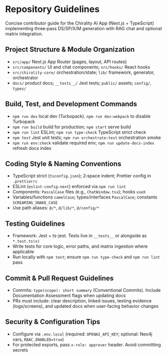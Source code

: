 # Repository Guidelines

Concise contributor guide for the Chirality AI App (Next.js + TypeScript) implementing three‑pass DS/SP/X/M generation with RAG chat and optional matrix integration.

## Project Structure & Module Organization
- `src/app/` Next.js App Router (pages, layout, API routes)
- `src/components/` UI and chat components; `src/hooks/` React hooks
- `src/chirality-core/` orchestration/state; `lib/` framework, generator, orchestrator
- `docs/` product docs; `__tests__/` Jest tests; `public/` assets; `config/`, `types/`

## Build, Test, and Development Commands
- `npm run dev` local dev (Turbopack). `npm run dev:webpack` to disable Turbopack
- `npm run build` build for production; `npm start` serve build
- `npm run lint` ESLint; `npm run type-check` TypeScript strict check
- `npm test` Jest unit tests; `npm run orchestrate:test` orchestration smoke
- `npm run env:check` validate required env; `npm run update-docs-index` refresh docs index

## Coding Style & Naming Conventions
- TypeScript strict (`tsconfig.json`); 2‑space indent; Prettier config in `.prettierrc`
- ESLint (`eslint-config-next`) enforced via `npm run lint`
- Components: `PascalCase` files (e.g., `ChatWindow.tsx`); hooks `useX`
- Variables/functions `camelCase`; types/interfaces `PascalCase`; constants `SCREAMING_SNAKE_CASE`
- Use path aliases: `@/*`, `@/lib/*`, `@/config/*`

## Testing Guidelines
- Framework: Jest + ts-jest. Tests live in `__tests__` or alongside as `*.test.ts(x)`
- Write tests for core logic, error paths, and matrix ingestion where applicable
- Run locally with `npm test`; ensure `npm run type-check` and `npm run lint` pass

## Commit & Pull Request Guidelines
- Commits: `type(scope): short summary` (Conventional Commits). Include Documentation Assessment flags when updating docs
- PRs must include: clear description, linked issues, testing evidence (logs/screens), and updated docs when user-facing behavior changes

## Security & Configuration Tips
- Configure via `.env.local` (required: `OPENAI_API_KEY`; optional: Neo4j vars, `RBAC_ENABLED=true`)
- For protected exports, pass `x-role: approver` header. Avoid committing secrets
